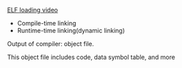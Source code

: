 


[ELF loading video](https://www.youtube.com/watch?v=IY1FwkFu44E)


- Compile-time linking
- Runtime-time linking(dynamic linking)


Output of compiler: object file.


This object file includes
code,
data
symbol table,
and more



